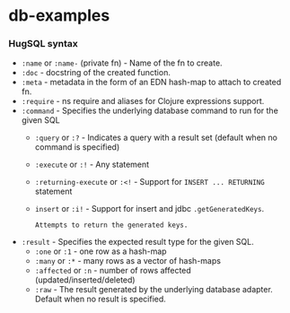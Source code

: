 # db-examples

### HugSQL syntax
- `:name` or `:name-` (private fn) - Name of the fn to create.
- `:doc` - docstring of the created function.
- `:meta` - metadata in the form of an EDN hash-map to attach to created fn.
- `:require` - ns require and aliases for Clojure expressions support.
- `:command` - Specifies the underlying database command to run for the given SQL
  - `:query` or `:?` - Indicates a query with a result set (default when no command is specified)
  - `:execute` or `:!` - Any statement
  - `:returning-execute` or `:<!` - Support for `INSERT ... RETURNING` statement
  - `insert` or `:i!` - Support for insert and jdbc `.getGeneratedKeys`.

        Attempts to return the generated keys.
- `:result` - Specifies the expected result type for the given SQL.
  - `:one` or `:1` - one row as a hash-map
  - `:many` or `:*` - many rows as a vector of hash-maps
  - `:affected` or `:n` - number of rows affected (updated/inserted/deleted)
  - `:raw` - The result generated by the underlying database adapter. Default when no result is specified.
